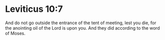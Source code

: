 # Leviticus 10:7

And do not go outside the entrance of the tent of meeting, lest you die, for the anointing oil of the Lord is upon you. And they did according to the word of Moses.
